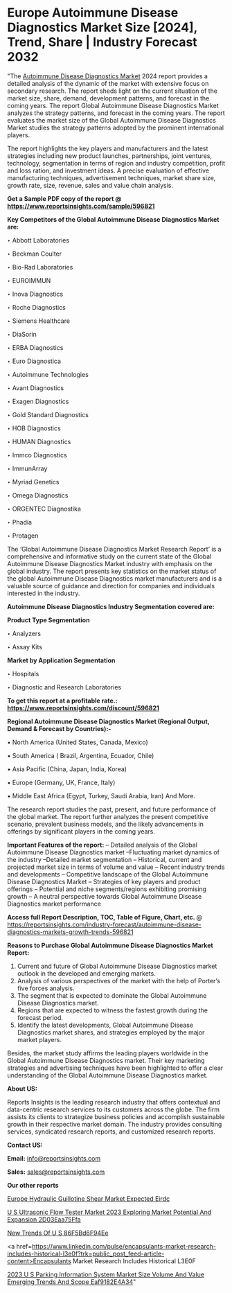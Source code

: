 # Europe Autoimmune Disease Diagnostics Market Size [2024], Trend, Share | Industry Forecast 2032

"The <a href=https://www.reportsinsights.com/sample/596821>Autoimmune Disease Diagnostics Market</a> 2024 report provides a detailed analysis of the dynamic of the market with extensive focus on secondary research. The report sheds light on the current situation of the market size, share, demand, development patterns, and forecast in the coming years. The report Global Autoimmune Disease Diagnostics Market analyzes the strategy patterns, and forecast in the coming years. The report evaluates the market size of the Global Autoimmune Disease Diagnostics Market studies the strategy patterns adopted by the prominent international players.

The report highlights the key players and manufacturers and the latest strategies including new product launches, partnerships, joint ventures, technology, segmentation in terms of region and industry competition, profit and loss ration, and investment ideas. A precise evaluation of effective manufacturing techniques, advertisement techniques, market share size, growth rate, size, revenue, sales and value chain analysis.

<strong>Get a Sample PDF copy of the report @ <a href=https://www.reportsinsights.com/sample/596821 style=color:#0000ff;>https://www.reportsinsights.com/sample/596821</a></strong>

<strong>Key Competitors of the Global Autoimmune Disease Diagnostics Market are:</strong>

‣ Abbott Laboratories


‣ Beckman Coulter


‣ Bio-Rad Laboratories


‣ EUROIMMUN


‣ Inova Diagnostics


‣ Roche Diagnostics


‣ Siemens Healthcare


‣ DiaSorin


‣ ERBA Diagnostics


‣ Euro Diagnostica


‣ Autoimmune Technologies


‣ Avant Diagnostics


‣ Exagen Diagnostics


‣ Gold Standard Diagnostics


‣ HOB Diagnostics


‣ HUMAN Diagnostics


‣ Immco Diagnostics


‣ ImmunArray


‣ Myriad Genetics


‣ Omega Diagnostics


‣ ORGENTEC Diagnostika


‣ Phadia


‣ Protagen

The ‘Global Autoimmune Disease Diagnostics Market Research Report’ is a comprehensive and informative study on the current state of the Global Autoimmune Disease Diagnostics Market industry with emphasis on the global industry. The report presents key statistics on the market status of the global Autoimmune Disease Diagnostics market manufacturers and is a valuable source of guidance and direction for companies and individuals interested in the industry.

<strong>Autoimmune Disease Diagnostics Industry Segmentation covered are:</strong>

<strong>Product Type Segmentation</strong>

‣    Analyzers


‣ Assay Kits

<strong>Market by Application Segmentation</strong>

‣   Hospitals


‣ Diagnostic and Research Laboratories

<strong>To get this report at a profitable rate.: <a href=https://www.reportsinsights.com/discount/596821 style=color:#0000ff;>https://www.reportsinsights.com/discount/596821</a></strong>

<strong>Regional Autoimmune Disease Diagnostics Market (Regional Output, Demand &amp; Forecast by Countries):-</strong>

• North America (United States, Canada, Mexico)

• South America ( Brazil, Argentina, Ecuador, Chile)

• Asia Pacific (China, Japan, India, Korea)

• Europe (Germany, UK, France, Italy)

• Middle East Africa (Egypt, Turkey, Saudi Arabia, Iran) And More.

The research report studies the past, present, and future performance of the global market. The report further analyzes the present competitive scenario, prevalent business models, and the likely advancements in offerings by significant players in the coming years.

<strong>Important Features of the report:</strong>
– Detailed analysis of the Global Autoimmune Disease Diagnostics market
–Fluctuating market dynamics of the industry
–Detailed market segmentation
– Historical, current and projected market size in terms of volume and value
– Recent industry trends and developments
– Competitive landscape of the Global Autoimmune Disease Diagnostics Market
– Strategies of key players and product offerings
– Potential and niche segments/regions exhibiting promising growth
– A neutral perspective towards Global Autoimmune Disease Diagnostics market performance

<strong>Access full Report Description, TOC, Table of Figure, Chart, etc. </strong>@   <a href=https://reportsinsights.com/industry-forecast/autoimmune-disease-diagnostics-markets-growth-trends-596821 style=color:#0000ff;>https://reportsinsights.com/industry-forecast/autoimmune-disease-diagnostics-markets-growth-trends-596821</a>

<strong>Reasons to Purchase Global Autoimmune Disease Diagnostics Market Report:</strong>
1. Current and future of Global Autoimmune Disease Diagnostics market outlook in the developed and emerging markets.
2. Analysis of various perspectives of the market with the help of Porter’s five forces analysis.
3. The segment that is expected to dominate the Global Autoimmune Disease Diagnostics market.
4. Regions that are expected to witness the fastest growth during the forecast period.
5. Identify the latest developments, Global Autoimmune Disease Diagnostics market shares, and strategies employed by the major market players.

Besides, the market study affirms the leading players worldwide in the Global Autoimmune Disease Diagnostics market. Their key marketing strategies and advertising techniques have been highlighted to offer a clear understanding of the Global Autoimmune Disease Diagnostics market.

<strong><strong>About US</strong>:</strong>

Reports Insights is the leading research industry that offers contextual and data-centric research services to its customers across the globe. The firm assists its clients to strategize business policies and accomplish sustainable growth in their respective market domain. The industry provides consulting services, syndicated research reports, and customized research reports.

<strong>Contact US:</strong>

<p class=><b>Email:</b> <a href=mailto:info@reportsinsights.com>info@reportsinsights.com</a></p>
<p class=><b>Sales:</b> <a href=mailto:sales@reportsinsights.com>sales@reportsinsights.com</a></p>

<strong>Our other reports</strong>

<a href=https://www.linkedin.com/pulse/europe-hydraulic-guillotine-shear-market-expected-eirdc/>Europe Hydraulic Guillotine Shear Market Expected Eirdc</a>

<a href=https://medium.com/@singhaakesh50/u-s-ultrasonic-flow-tester-market-2023-exploring-market-potential-and-expansion-2d03eaa75ffa>U S Ultrasonic Flow Tester Market 2023 Exploring Market Potential And Expansion 2D03Eaa75Ffa</a>

<a href=https://medium.com/@a86515711/new-trends-of-u-s-86f5bd6f94ee>New Trends Of U S 86F5Bd6F94Ee</a>

<a href=https://www.linkedin.com/pulse/encapsulants-market-research-includes-historical-l3e0f?trk=public_post_feed-article-content>Encapsulants Market Research Includes Historical L3E0F</a>

<a href=https://medium.com/@nadeemkazi0003/2023-u-s-parking-information-system-market-size-volume-and-value-emerging-trends-and-scope-eaf9182e4a34>2023 U S Parking Information System Market Size Volume And Value Emerging Trends And Scope Eaf9182E4A34</a>"
